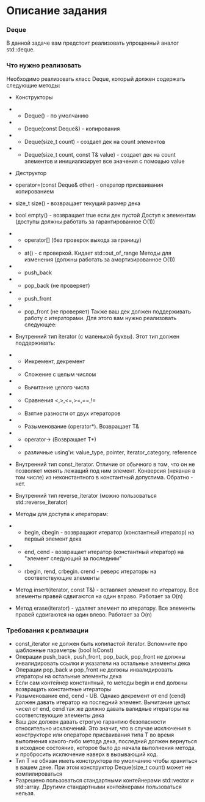 # Описание задания #

### Deque ###

В данной задаче вам предстоит реализовать упрощенный аналог std::deque.

### Что нужно реализовать ###

Необходимо реализовать класс Deque, который должен содержать следующие методы:

- Конструкторы
- - Deque() - по умолчанию
- - Deque(const Deque&) - копирования
- - Deque(size_t count) - создает дек на count элементов
- - Deque(size_t count, const T& value) - создает дек на count элементов и инициализирует все значения с помощью value
- Деструктор
- operator=(const Deque& other) - оператор присваивания копированием
- size_t size() - возвращает текущий размер дека
- bool empty() - возвращает true если дек пустой
Доступ к элементам (доступы должны работать за гарантированное O(1))
- - operator[] (без проверок выхода за границу)
- - at() - с проверкой. Кидает std::out_of_range
Методы для изменения (должны работать за амортизированное O(1))
- - push_back
- - pop_back (не проверяет)
- - push_front
- - pop_front (не проверяет)
Также ваш дек должен поддерживать работу с итераторами. Для этого вам нужно реализовать следующее:

- Внутренний тип iterator (с маленькой буквы). Этот тип должен поддерживать:
- - Инкремент, декремент
- - Сложение с целым числом
- - Вычитание целого числа
- - Сравнения <,>,<=,>=,==,!=
- - Взятие разности от двух итераторов
- - Разыменование (operator*). Возвращает T&
- - operator-> (Возвращает T*)
- - различные using'и: value_type, pointer, iterator_category, reference
- Внутренний тип const_iterator. Отличие от обычного в том, что он не позволяет менять лежащий под ним элемент. Конверсия (неявная в том числе) из неконстантного в константный допустима. Обратно - нет.
- Внутренний тип reverse_iterator (можно пользоваться std::reverse_iterator)
- Методы для доступа к итераторам:
- - begin, cbegin - возвращают итератор (константный итератор) на первый элемент дека
- - end, cend - возвращает итератор (константный итератор) на "элемент следующий за последним"
- - rbegin, rend, crbegin. crend - реверс итераторы на соответствующие элементы
- Метод insert(iterator, const T&) - вставляет элемент по итератору. Все элементы правей сдвигаются на один вправо. Работает за O(n)
- Метод erase(iterator) - удаляет элемент по итератору. Все элементы правей сдвигаются на один влево. Работает за O(n)

### Требования к реализации ###

- const_iterator не должен быть копипастой iterator. Вспомните про шаблонные параметры (bool IsConst)
- Операции push_back, push_front, pop_back, pop_front не должны инвалидировать ссылки и указатели на остальные элементы дека
- Операции pop_back и pop_front не должны инвалидировать итераторы на остальные элементы дека
- Если сам контейнер константный, то методы begin и end должны возвращать константные итераторы
- Разыменование end, cend - UB. Однако декремент от end (cend) должен давать итератор на последний элемент. Вычитание целых чисел от end, cend так же должно давать валидные итераторы на соответствующие элементы дека
- Ваш дек должен давать строгую гарантию безопасности относительно исключений. Это значит, что в случае исключения в конструкторе или операторе присваивания типа T во время выполнения какого-либо метода дека, последний должен вернуться в исходное состояние, которое было до начала выполнения метода, и пробросить исключение наверх в вызывающий код.
- Тип T не обязан иметь конструктора по умолчанию чтобы храниться в вашем деке. При этом конструктор Deque(size_t count) может не компилироваться
- Разрешено пользоваться стандартными контейнерами std::vector и std::array. Другими стандартными контейнерами пользоваться нельзя.
